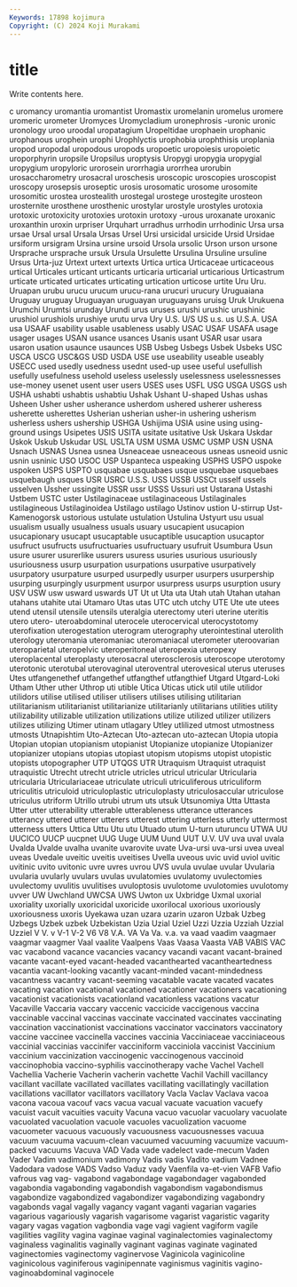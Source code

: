 ```yaml
---
Keywords: 17898 kojimura
Copyright: (C) 2024 Koji Murakami
---
```


# title

Write contents here.



c uromancy uromantia uromantist Uromastix uromelanin uromelus
uromere uromeric urometer Uromyces Uromycladium uronephrosis -uronic uronic uronology uroo
uroodal uropatagium Uropeltidae urophaein urophanic urophanous urophein urophi Urophlyctis urophobia
urophthisis uroplania uropod uropodal uropodous uropods uropoetic uropoiesis uropoietic uroporphyrin
uropsile Uropsilus uroptysis Uropygi uropygia uropygial uropygium uropyloric urorosein urorrhagia
urorrhea urorubin urosaccharometry urosacral uroschesis uroscopic uroscopies uroscopist uroscopy urosepsis
uroseptic urosis urosomatic urosome urosomite urosomitic urostea urostealith urostegal urostege
urostegite urosteon urosternite urosthene urosthenic urostylar urostyle urostyles urotoxia urotoxic
urotoxicity urotoxies urotoxin urotoxy -urous uroxanate uroxanic uroxanthin uroxin urpriser
Urquhart urradhus urrhodin urrhodinic Ursa ursa ursae Ursal ursal Ursala
Ursas Ursel Ursi ursicidal ursicide Ursid Ursidae ursiform ursigram Ursina
ursine ursoid Ursola ursolic Urson urson ursone Ursprache ursprache ursuk
Ursula Ursulette Ursulina Ursuline ursuline Ursus Urta-juz Urtext urtext urtexts
Urtica urtica Urticaceae urticaceous urtical Urticales urticant urticants urticaria urticarial
urticarious Urticastrum urticate urticated urticates urticating urtication urticose urtite Uru
Uru. Uruapan urubu urucu urucum urucu-rana urucuri urucury Uruguaiana Uruguay
uruguay Uruguayan uruguayan uruguayans uruisg Uruk Urukuena Urumchi Urumtsi urunday
Urundi urus uruses urushi urushic urushinic urushiol urushiols urushiye urutu
urva Ury U.S. U/S US u.s. us U.S.A. USA usa
USAAF usability usable usableness usably USAC USAF USAFA usage usager
usages USAN usance usances Usanis usant USAR usar usara usaron
usation usaunce usaunces USB Usbeg Usbegs Usbek Usbeks USC USCA
USCG USC&GS USD USDA USE use useability useable useably USECC
used usedly usedness usednt used-up usee useful usefullish usefully usefulness
usehold useless uselessly uselessness uselessnesses use-money usenet usent user users
USES uses USFL USG USGA USGS ush USHA ushabti ushabtis
ushabtiu Ushak Ushant U-shaped Ushas ushas Usheen Usher usher usherance
usherdom ushered usherer usheress usherette usherettes Usherian usherian usher-in ushering
usherism usherless ushers ushership USHGA Ushijima USIA usine using using-ground
usings Usipetes USIS USITA usitate usitative Usk Uskara Uskdar Uskok
Uskub Uskudar USL USLTA USM USMA USMC USMP USN USNA
Usnach USNAS Usnea usnea Usneaceae usneaceous usneas usneoid usnic usnin
usninic USO USOC USP Uspanteca uspeaking USPHS USPO uspoke uspoken
USPS USPTO usquabae usquabaes usque usquebae usquebaes usquebaugh usques USR
USRC U.S.S. USS USSB USSCt usself ussels usselven Ussher ussingite
USSR ussr USSS Ussuri ust Ustarana Ustashi Ustbem USTC uster
Ustilaginaceae ustilaginaceous Ustilaginales ustilagineous Ustilaginoidea Ustilago ustilago Ustinov ustion U-stirrup
Ust-Kamenogorsk ustorious ustulate ustulation Ustulina Ustyurt usu usual usualism usually
usualness usuals usuary usucapient usucapion usucapionary usucapt usucaptable usucaptible usucaption
usucaptor usufruct usufructs usufructuaries usufructuary usufruit Usumbura Usun usure usurer
usurerlike usurers usuress usuries usurious usuriously usuriousness usurp usurpation usurpations
usurpative usurpatively usurpatory usurpature usurped usurpedly usurper usurpers usurpership usurping
usurpingly usurpment usurpor usurpress usurps usurption usury USV USW usw
usward uswards UT Ut ut Uta uta Utah utah Utahan
utahan utahans utahite utai Utamaro Utas utas UTC utch utchy
UTE Ute ute utees utend utensil utensile utensils uteralgia uterectomy
uteri uterine uteritis utero utero- uteroabdominal uterocele uterocervical uterocystotomy uterofixation
uterogestation uterogram uterography uterointestinal uterolith uterology uteromania uteromaniac uteromaniacal uterometer
uteroovarian uteroparietal uteropelvic uteroperitoneal uteropexia uteropexy uteroplacental uteroplasty uterosacral uterosclerosis
uteroscope uterotomy uterotonic uterotubal uterovaginal uteroventral uterovesical uterus uteruses Utes
utfangenethef utfangethef utfangthef utfangthief Utgard Utgard-Loki Utham Uther uther Uthrop
uti utible Utica Uticas utick util utile utilidor utilidors utilise
utilised utiliser utilisers utilises utilising utilitarian utilitarianism utilitarianist utilitarianize utilitarianly
utilitarians utilities utility utilizability utilizable utilization utilizations utilize utilized utilizer
utilizers utilizes utilizing Utimer utinam utlagary Utley utlilized utmost utmostness
utmosts Utnapishtim Uto-Aztecan Uto-aztecan uto-aztecan Utopia utopia Utopian utopian utopianism
utopianist Utopianize utopianize Utopianizer utopianizer utopians utopias utopiast utopism utopisms
utopist utopistic utopists utopographer UTP UTQGS UTR Utraquism Utraquist utraquist
utraquistic Utrecht utrecht utricle utricles utricul utricular Utricularia utricularia Utriculariaceae
utriculate utriculi utriculiferous utriculiform utriculitis utriculoid utriculoplastic utriculoplasty utriculosaccular utriculose
utriculus utriform Utrillo utrubi utrum uts utsuk Utsunomiya Utta Uttasta
Utter utter utterability utterable utterableness utterance utterances utterancy uttered utterer
utterers utterest uttering utterless utterly uttermost utterness utters Uttica Uttu
Utu utu Utuado utum U-turn uturuncu UTWA UU UUCICO UUCP
uucpnet UUG Uuge UUM Uund UUT U.V. UV uva uval
uvala Uvalda Uvalde uvalha uvanite uvarovite uvate Uva-ursi uva-ursi uvea
uveal uveas Uvedale uveitic uveitis uveitises Uvella uveous uvic uvid
uviol uvitic uvitinic uvito uvitonic uvre uvres uvrou UVS uvula
uvulae uvular Uvularia uvularia uvularly uvulars uvulas uvulatomies uvulatomy uvulectomies
uvulectomy uvulitis uvulitises uvuloptosis uvulotome uvulotomies uvulotomy uvver UW Uwchland
UWCSA UWS Uwton ux Uxbridge Uxmal uxorial uxoriality uxorially uxoricidal
uxoricide uxorilocal uxorious uxoriously uxoriousness uxoris Uyekawa uzan uzara uzarin
uzaron Uzbak Uzbeg Uzbegs Uzbek uzbek Uzbekistan Uzia Uzial Uziel
Uzzi Uzzia Uzziah Uzzial Uzziel V V. v V-1 V-2
V6 V8 V.A. VA Va Va. v.a. va vaad vaadim
vaagmaer vaagmar vaagmer Vaal vaalite Vaalpens Vaas Vaasa Vaasta VAB
VABIS VAC vac vacabond vacance vacancies vacancy vacandi vacant vacant-brained
vacante vacant-eyed vacant-headed vacanthearted vacantheartedness vacantia vacant-looking vacantly vacant-minded vacant-mindedness
vacantness vacantry vacant-seeming vacatable vacate vacated vacates vacating vacation vacational
vacationed vacationer vacationers vacationing vacationist vacationists vacationland vacationless vacations vacatur
Vacaville Vaccaria vaccary vaccenic vaccicide vaccigenous vaccina vaccinable vaccinal vaccinas
vaccinate vaccinated vaccinates vaccinating vaccination vaccinationist vaccinations vaccinator vaccinators vaccinatory
vaccine vaccinee vaccinella vaccines vaccinia Vacciniaceae vacciniaceous vaccinial vaccinias vaccinifer
vacciniform vacciniola vaccinist Vaccinium vaccinium vaccinization vaccinogenic vaccinogenous vaccinoid vaccinophobia
vaccino-syphilis vaccinotherapy vache Vachel Vachell Vachellia Vacherie Vacherin vacherin vachette
Vachil Vachill vacillancy vacillant vacillate vacillated vacillates vacillating vacillatingly vacillation
vacillations vacillator vacillators vacillatory Vacla Vaclav Vaclava vacoa vacona vacoua
vacouf vacs vacua vacual vacuate vacuation vacuefy vacuist vacuit vacuities
vacuity Vacuna vacuo vacuolar vacuolary vacuolate vacuolated vacuolation vacuole vacuoles
vacuolization vacuome vacuometer vacuous vacuously vacuousness vacuousnesses vacuua vacuum vacuuma
vacuum-clean vacuumed vacuuming vacuumize vacuum-packed vacuums Vacuva VAD Vada vade
vadelect vade-mecum Vaden Vader Vadim vadimonium vadimony Vadis vadis Vadito
vadium Vadnee Vadodara vadose VADS Vadso Vaduz vady Vaenfila va-et-vien
VAFB Vafio vafrous vag vag- vagabond vagabondage vagabondager vagabonded vagabondia
vagabonding vagabondish vagabondism vagabondismus vagabondize vagabondized vagabondizer vagabondizing vagabondry vagabonds
vagal vagally vagancy vagant vaganti vagarian vagaries vagarious vagariously vagarish
vagarisome vagarist vagaristic vagarity vagary vagas vagation vagbondia vage vagi
vagient vagiform vagile vagilities vagility vagina vaginae vaginal vaginalectomies vaginalectomy
vaginaless vaginalitis vaginally vaginant vaginas vaginate vaginated vaginectomies vaginectomy vaginervose
Vaginicola vaginicoline vaginicolous vaginiferous vaginipennate vaginismus vaginitis vagino- vaginoabdominal vaginocele
